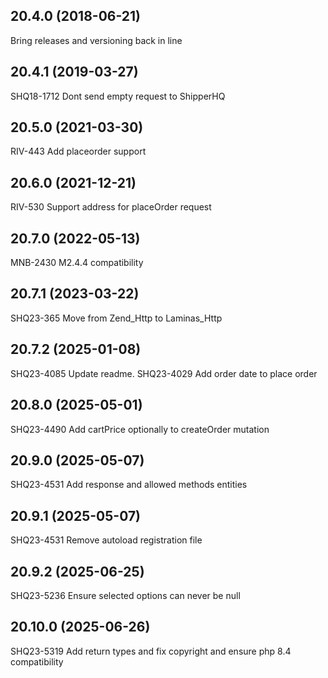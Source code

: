 ## 20.4.0 (2018-06-21)
Bring releases and versioning back in line


## 20.4.1 (2019-03-27)
SHQ18-1712 Dont send empty request to ShipperHQ


## 20.5.0 (2021-03-30)
RIV-443 Add placeorder support


## 20.6.0 (2021-12-21)
RIV-530 Support address for placeOrder request


## 20.7.0 (2022-05-13)
MNB-2430 M2.4.4 compatibility


## 20.7.1 (2023-03-22)
SHQ23-365 Move from Zend_Http to Laminas_Http


## 20.7.2 (2025-01-08)
SHQ23-4085 Update readme. SHQ23-4029 Add order date to place order


## 20.8.0 (2025-05-01)
SHQ23-4490 Add cartPrice optionally to createOrder mutation


## 20.9.0 (2025-05-07)
SHQ23-4531 Add response and allowed methods entities


## 20.9.1 (2025-05-07)
SHQ23-4531 Remove autoload registration file


## 20.9.2 (2025-06-25)
SHQ23-5236 Ensure selected options can never be null


## 20.10.0 (2025-06-26)
SHQ23-5319 Add return types and fix copyright and ensure php 8.4 compatibility


